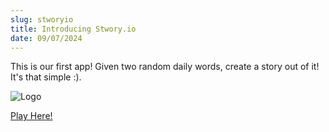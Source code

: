 ```yaml
---
slug: stworyio
title: Introducing Stwory.io
date: 09/07/2024
---
```


This is our first app! Given two random daily words, create a story out of it! It's that simple :).

![Logo](/img/stwory-logo.png)

[Play Here!](https://stwory.io)
